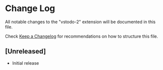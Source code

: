 # Change Log

All notable changes to the "vstodo-2" extension will be documented in this file.

Check [Keep a Changelog](http://keepachangelog.com/) for recommendations on how to structure this file.

## [Unreleased]

- Initial release
